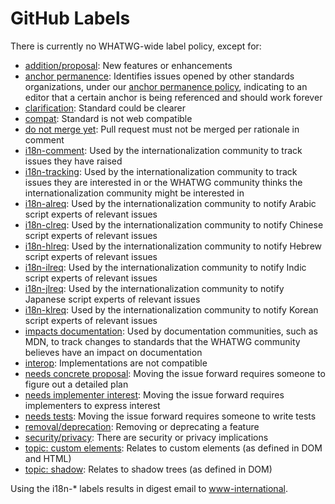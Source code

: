 # GitHub Labels

There is currently no WHATWG-wide label policy, except for:

* [addition/proposal](https://github.com/search?q=org%3Awhatwg+label%3A%22addition%2Fproposal+is%3Aopen): New features or enhancements
* [anchor permanence](https://github.com/search?q=org%3Awhatwg+label%3A%22anchor+permanence): Identifies issues opened by other standards organizations, under our [anchor permanence policy](https://whatwg.org/working-mode#anchors), indicating to an editor that a certain anchor is being referenced and should work forever
* [clarification](https://github.com/search?q=org%3Awhatwg+label%3A%22clarification+is%3Aopen): Standard could be clearer
* [compat](https://github.com/search?q=org%3Awhatwg+label%3A%22compat+is%3Aopen): Standard is not web compatible
* [do not merge yet](https://github.com/search?q=org%3Awhatwg+label%3A%22do+not+merge+yet+is%3Aopen): Pull request must not be merged per rationale in comment
* [i18n-comment](https://github.com/search?q=org%3Awhatwg+label%3A%22i18n-comment+is%3Aopen): Used by the internationalization community to track issues they have raised
* [i18n-tracking](https://github.com/search?q=org%3Awhatwg+label%3A%22i18n-tracking+is%3Aopen): Used by the internationalization community to track issues they are interested in or the WHATWG community thinks the internationalization community might be interested in
* [i18n-alreq](https://github.com/search?q=org%3Awhatwg+label%3A%22i18n-alreq+is%3Aopen): Used by the internationalization community to notify Arabic script experts of relevant issues
* [i18n-clreq](https://github.com/search?q=org%3Awhatwg+label%3A%22i18n-clreq+is%3Aopen): Used by the internationalization community to notify Chinese script experts of relevant issues
* [i18n-hlreq](https://github.com/search?q=org%3Awhatwg+label%3A%22i18n-hlreq+is%3Aopen): Used by the internationalization community to notify Hebrew script experts of relevant issues
* [i18n-ilreq](https://github.com/search?q=org%3Awhatwg+label%3A%22i18n-ilreq+is%3Aopen): Used by the internationalization community to notify Indic script experts of relevant issues
* [i18n-jlreq](https://github.com/search?q=org%3Awhatwg+label%3A%22i18n-jlreq+is%3Aopen): Used by the internationalization community to notify Japanese script experts of relevant issues
* [i18n-klreq](https://github.com/search?q=org%3Awhatwg+label%3A%22i18n-klreq+is%3Aopen): Used by the internationalization community to notify Korean script experts of relevant issues
* [impacts documentation](https://github.com/search?q=org%3Awhatwg+label%3A%22impacts+documentation): Used by documentation communities, such as MDN, to track changes to standards that the WHATWG community believes have an impact on documentation
* [interop](https://github.com/search?q=org%3Awhatwg+label%3A%22interop+is%3Aopen): Implementations are not compatible
* [needs concrete proposal](https://github.com/search?q=org%3Awhatwg+label%3A%22needs+concrete+proposal+is%3Aopen): Moving the issue forward requires someone to figure out a detailed plan
* [needs implementer interest](https://github.com/search?q=org%3Awhatwg+label%3A%22needs+implementer+interest+is%3Aopen): Moving the issue forward requires implementers to express interest
* [needs tests](https://github.com/search?q=org%3Awhatwg+label%3A%22needs+tests+is%3Aopen): Moving the issue forward requires someone to write tests
* [removal/deprecation](https://github.com/search?q=org%3Awhatwg+label%3A%22removal%2Fdeprecation+is%3Aopen): Removing or deprecating a feature
* [security/privacy](https://github.com/search?q=org%3Awhatwg+label%3A%22security%2Fprivacy+is%3Aopen): There are security or privacy implications
* [topic: custom elements](https://github.com/search?q=org%3Awhatwg+label%3A%22topic%3A+custom+elements+is%3Aopen): Relates to custom elements (as defined in DOM and HTML)
* [topic: shadow](https://github.com/search?q=org%3Awhatwg+label%3A%22topic%3A+shadow+is%3Aopen): Relates to shadow trees (as defined in DOM)

Using the i18n-* labels results in digest email to [www-international](https://lists.w3.org/Archives/Public/www-international/).

